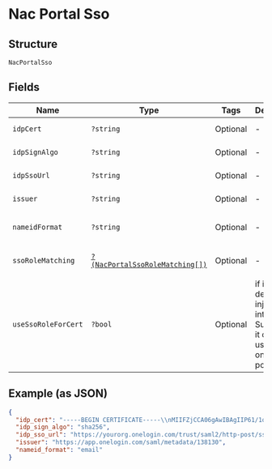 
# Nac Portal Sso

## Structure

`NacPortalSso`

## Fields

| Name | Type | Tags | Description | Getter | Setter |
|  --- | --- | --- | --- | --- | --- |
| `idpCert` | `?string` | Optional | - | getIdpCert(): ?string | setIdpCert(?string idpCert): void |
| `idpSignAlgo` | `?string` | Optional | - | getIdpSignAlgo(): ?string | setIdpSignAlgo(?string idpSignAlgo): void |
| `idpSsoUrl` | `?string` | Optional | - | getIdpSsoUrl(): ?string | setIdpSsoUrl(?string idpSsoUrl): void |
| `issuer` | `?string` | Optional | - | getIssuer(): ?string | setIssuer(?string issuer): void |
| `nameidFormat` | `?string` | Optional | - | getNameidFormat(): ?string | setNameidFormat(?string nameidFormat): void |
| `ssoRoleMatching` | [`?(NacPortalSsoRoleMatching[])`](../../doc/models/nac-portal-sso-role-matching.md) | Optional | - | getSsoRoleMatching(): ?array | setSsoRoleMatching(?array ssoRoleMatching): void |
| `useSsoRoleForCert` | `?bool` | Optional | if it's desired to inject a role into Cert's Subject (so it can be used later on in policy) | getUseSsoRoleForCert(): ?bool | setUseSsoRoleForCert(?bool useSsoRoleForCert): void |

## Example (as JSON)

```json
{
  "idp_cert": "-----BEGIN CERTIFICATE-----\\nMIIFZjCCA06gAwIBAgIIP61/1qm/uDowDQYJKoZIhvcNAQELBQE\\n-----END CERTIFICATE-----",
  "idp_sign_algo": "sha256",
  "idp_sso_url": "https://yourorg.onelogin.com/trust/saml2/http-post/sso/138130",
  "issuer": "https://app.onelogin.com/saml/metadata/138130",
  "nameid_format": "email"
}
```


